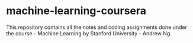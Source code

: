 # machine-learning-coursera
This repository contains all the notes and coding assignments done under the course - Machine Learning by Stanford University - Andrew Ng.
